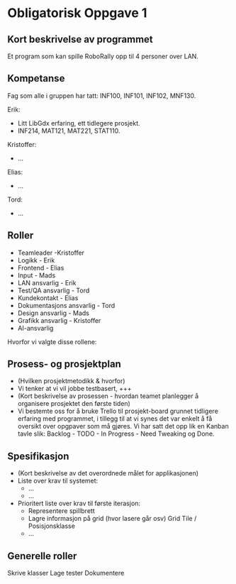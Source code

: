 # Obligatorisk Oppgave 1

## Kort beskrivelse av programmet
Et program som kan spille RoboRally opp til 4 personer over LAN.

## Kompetanse
Fag som alle i gruppen har tatt:
INF100, INF101, INF102, MNF130.

Erik:
* Litt LibGdx erfaring, ett tidlegere prosjekt.
* INF214, MAT121, MAT221, STAT110.
 
Kristoffer:
* ...

Elias:
* ...

Tord:
* ...

## Roller
* Teamleader -Kristoffer
* Logikk - Erik
* Frontend - Elias
* Input - Mads
* LAN ansvarlig - Erik
* Test/QA ansvarlig - Tord
* Kundekontakt - Elias
* Dokumentasjons ansvarlig - Tord
* Design ansvarlig - Mads
* Grafikk ansvarlig - Kristoffer
* AI-ansvarlig

Hvorfor vi valgte disse rollene:

## Prosess- og prosjektplan
* (Hvilken prosjektmetodikk & hvorfor)
* Vi tenker at vi vil jobbe testbasert, +++
* (Kort beskrivelse av prosessen - hvordan teamet planlegger å 
organisere prosjektet den første tiden)
* Vi bestemte oss for å bruke Trello til prosjekt-board grunnet tidligere erfaring med programmet, i tillegg til at vi 
synes det var enkelt å få oversikt over opgpaver som må gjøres. Vi har satt det opp lik en Kanban tavle slik: Backlog - TODO - In Progress - 
Need Tweaking og Done. 

## Spesifikasjon
* (Kort beskrivelse av det overordnede målet for applikasjonen)
* Liste over krav til systemet:
    * ...
    * ...
* Prioritert liste over krav til første iterasjon:
    * Representere spillbrett
    * Lagre informasjon på grid (hvor lasere går osv) Grid Tile / Posisjonsklasse
    * ...
    
## Generelle roller
Skrive klasser
Lage tester
Dokumentere